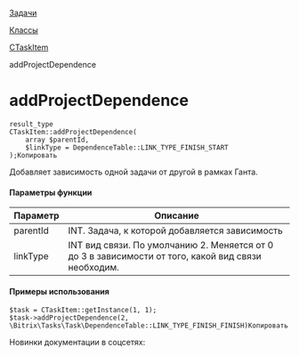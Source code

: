 [Задачи](/api_help/tasks/index.php)

[Классы](/api_help/tasks/classes/index.php)

[CTaskItem](/api_help/tasks/classes/ctaskitem/index.php)

addProjectDependence

addProjectDependence
====================

```
result_type
CTaskItem::addProjectDependence(
	array $parentId,
	$linkType = DependenceTable::LINK_TYPE_FINISH_START
);Копировать
```

Добавляет зависимость одной задачи от другой в рамках Ганта.

#### Параметры функции

| Параметр | Описание |
| --- | --- |
| parentId | INT. Задача, к которой добавляется зависимость |
| linkType | INT вид связи. По умолчанию 2. Меняется от 0 до 3 в зависимости от того, какой вид связи необходим. |

#### Примеры использования

```
$task = CTaskItem::getInstance(1, 1);
$task->addProjectDependence(2, \Bitrix\Tasks\Task\DependenceTable::LINK_TYPE_FINISH_FINISH)Копировать
```

Новинки документации в соцсетях: